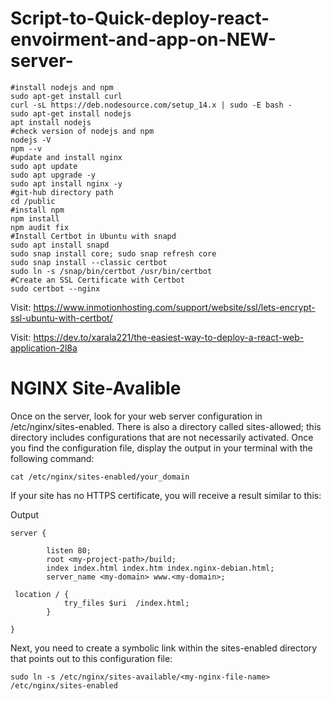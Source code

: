 # Script-to-Quick-deploy-react-envoirment-and-app-on-NEW-server-
```
#install nodejs and npm
sudo apt-get install curl
curl -sL https://deb.nodesource.com/setup_14.x | sudo -E bash -
sudo apt-get install nodejs
apt install nodejs
#check version of nodejs and npm
nodejs -V
npm --v
#update and install nginx 
sudo apt update
sudo apt upgrade -y
sudo apt install nginx -y
#git-hub directory path
cd /public	
#install npm
npm install
npm audit fix
#Install Certbot in Ubuntu with snapd
sudo apt install snapd
sudo snap install core; sudo snap refresh core
sudo snap install --classic certbot
sudo ln -s /snap/bin/certbot /usr/bin/certbot
#Create an SSL Certificate with Certbot
sudo certbot --nginx
```

Visit: https://www.inmotionhosting.com/support/website/ssl/lets-encrypt-ssl-ubuntu-with-certbot/

Visit: https://dev.to/xarala221/the-easiest-way-to-deploy-a-react-web-application-2l8a

# NGINX Site-Avalible
Once on the server, look for your web server configuration in /etc/nginx/sites-enabled. There is also a directory called sites-allowed; this directory includes configurations that are not necessarily activated. Once you find the configuration file, display the output in your terminal with the following command:
```
cat /etc/nginx/sites-enabled/your_domain
```
If your site has no HTTPS certificate, you will receive a result similar to this:

Output
```
server {
	  
        listen 80;
        root <my-project-path>/build;
        index index.html index.htm index.nginx-debian.html;
        server_name <my-domain> www.<my-domain>;
       
 location / {
            try_files $uri  /index.html;
        }

}

```
Next, you need to create a symbolic link within the sites-enabled directory that points out to this configuration file:
```
sudo ln -s /etc/nginx/sites-available/<my-nginx-file-name> /etc/nginx/sites-enabled
```
